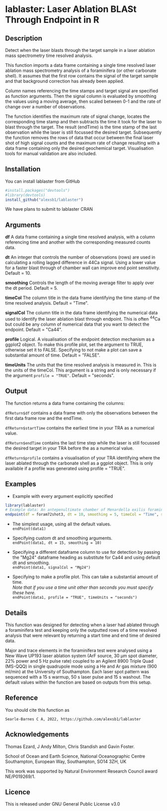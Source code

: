 # lablaster: Laser Ablation BLASt Through Endpoint in R

<!-- badges: start -->
<!-- badges: end -->

## Description

Detect when the laser blasts through the target sample in a laser ablation mass spectrometry time resolved analysis.

This function imports a data frame containing a single time resolved laser ablation mass spectrometry analysis of a foraminifera (or other carbonate shell).
It assumes that the first row contains the signal of the target sample and that background correction has already been applied.

Column names referencing the time stamps and target signal are specified as function arguments.
Then the signal column is evaluated by smoothing the values using a moving average, then scaled between 0-1 and the rate of change over a number of observations.

The function identifies the maximum rate of signal change, locates the corresponding time stamp and then subtracts the time it took for the laser to blast through the target.
The result (endTime) is the time stamp of the last observation while the laser is still focussed the desired target.
Subsequently the function removes the rows of data that occur between the final laser shot of high signal counts and the maximum rate of change resulting with a data frame containing only the desired geochemical target. Visualisation tools for manual validation are also included.

## Installation

You can install lablaster from GitHub

``` r
#install.packages("devtools")
#library(devtools)
install_github("alexsb1/lablaster")
```
We have plans to submit to lablaster CRAN

## Arguments

**df** A data frame containing a single time resolved analysis, with a column referencing time and another with the corresponding measured counts data.

**dt** An integer that controls the number of observations (rows) are used in calculating a rolling lagged difference in 44Ca signal. Using a lower value for a faster blast through of chamber wall can improve end point sensitivity. Default = 10.

**smoothing** Controls the length of the moving average filter to apply over the dt period. Default = 5.

**timeCol** The column title in the data frame identifying the time stamp of the time resolved analysis. Default = "Time".

**signalCol** The column title in the data frame identifying the numerical data used to identify the laser ablation blast through endpoint. This is often <sup>44</sup>Ca but could be any column of numerical data that you want to detect the endpoint. Default = "Ca44".

**profile** Logical. A visualisation of the endpoint detection mechanism as a ggplot2 object. To make this profile plot, set the argument to TRUE, otherwise set it to FALSE. Specifying to not make a plot can save a substantial amount of time. Default = "FALSE".

**timeUnits** The units that the time resolved analysis is measured in. This is the units of the timeCol. This argument is a string and is only necessary if the argument `profile = "TRUE"`. Default = "seconds".

## Output
The function returns a data frame containing the columns:

`dfReturn$df` contains a data frame with only the observations between the first data frame row and the endTime.

`dfReturn$startTime` contains the earliest time in your TRA as a numerical value.

`dfReturn$endTime` contains the last time step while the laser is still focussed the desired target in your TRA before the as a numerical value.

`dfReturn$profile` contains a visualisation of your TRA identifying where the laser ablated through the carbonate shell as a ggplot object. This is only available if a profile was generated using profile = "TRUE".


## Examples

* Example with every argument explicitly specified
``` r
library(lablaster)
# Example data: An antepenultimate chamber of Menardella exilis foraminifera 72, identified hereon as "foram72shot3".
endpoint(df = foram72shot3, dt = 10, smoothing = 5, timeCol = "Time", signalCol = "Ca44", profile = "TRUE",  timeUnits = "seconds")
```

* The simplest usage, using all the default values. \
`endPoint(data1)`

* Specifying custom dt and smoothing arguments. \
`endPoint(data1, dt = 15, smoothing = 10)`

* Specifying a different dataframe column to use for detection by passing the "Mg24" dataframe heading as substitute for Ca44 and using default dt and smoothing. \
`endPoint(data1, signalCol = "Mg24")`

* Specifying to make a profile plot. This can take a substantial amount of time. \
_Note that if you use a time unit other than seconds you must specify these here._ \
`endPoint(data1, profile = "TRUE", timeUnits = "seconds")`


## Details
This function was designed for detecting when a laser had ablated through a foraminifera test and keeping only the outputted rows of a time resolved analysis that were relevant by returning a start time and end time of desired data.

Major and trace elements in the foraminifera test were analysed using a New Wave UP193 laser ablation system (ArF source, 30 µm spot diameter, 22% power and 5 Hz pulse rate) coupled to an Agilent 8900 Triple Quad (MS-QQQ) in single quadrupole mode using a He and Ar gas mixture (900 ml/min) at the University of Southampton. Each laser spot pattern was sequenced with a 15 s warmup, 50 s laser pulse and 15 s washout. The default values within the function are based on outputs from this setup.

## Reference

You should cite this function as

`Searle-Barnes C A, 2022, https://github.com/alexsb1/lablaster`

## Acknowledgements
Thomas Ezard, J Andy Milton, Chris Standish and Gavin Foster.

School of Ocean and Earth Science, National Oceanographic Centre Southampton, European Way, Southampton, SO14 3ZH, UK

This work was supported by Natural Environment Research Council award NE/P019269/1.

## Licence
This is released under GNU General Public License v3.0
